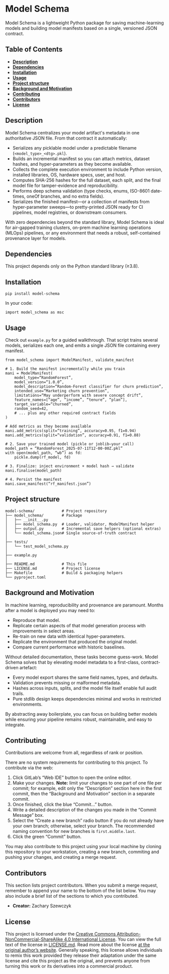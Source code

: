 # Model Schema

Model Schema is a lightweight Python package for saving machine-learning models and building model manifests based on a single, versioned JSON contract.  

## Table of Contents

* [**Description**](#description)  
* [**Dependencies**](#dependencies)  
* [**Installation**](#installation)  
* [**Usage**](#usage)  
* [**Project structure**](#project-structure)  
* [**Background and Motivation**](#background-and-motivation)  
* [**Contributing**](#contributing)  
* [**Contributors**](#contributors)  
* [**License**](#license)  

## Description

Model Schema centralizes your model artifact's metadata in one authoritative JSON file. From that contract it automatically:

- Serializes any picklable model under a predictable filename (`<model_type>_<dtg>.pkl`).  
- Builds an incremental manifest so you can attach metrics, dataset hashes, and hyper-parameters as they become available.  
- Collects the complete execution environment to include Python version, installed libraries, OS, hardware specs, user, and host.  
- Computes SHA-256 hashes for the full dataset, each split, and the final model file for tamper-evidence and reproducibility.  
- Performs deep schema validation (type checks, enums, ISO-8601 date-times, oneOf branches, and no extra fields).  
- Serializes the finished manifest—or a collection of manifests from hyper-parameter sweeps—to pretty-printed JSON ready for CI pipelines, model registries, or downstream consumers.

With zero dependencies beyond the standard library, Model Schema is ideal for air-gapped training clusters, on-prem machine learning operations (MLOps) pipelines, or any environment that needs a robust, self-contained provenance layer for models.

## Dependencies

This project depends only on the Python standard library (≥3.8).  

## Installation

```
pip install model-schema
```

In your code:

```
import model_schema as msc
```

## Usage

Check out `example.py` for a guided walkthrough. That script trains several models, serializes each one, and emits a single JSON file containing every manifest.

```
from model_schema import ModelManifest, validate_manifest

# 1. Build the manifest incrementally while you train
mani = ModelManifest(
    model_type=“RandomForest”,
    model_version=“1.0.0”,
    model_description=“Random-Forest classifier for churn prediction”,
    intended_use=“Marketing churn prevention”,
    limitations=“May underperform with severe concept drift”,
    feature_names=[“age”, “income”, “tenure”, “plan”],
    target_variable=“churned”,
    random_seed=42,
    # ... plus any other required contract fields
)

# Add metrics as they become available
mani.add_metrics(split=“training”, accuracy=0.95, f1=0.94)
mani.add_metrics(split=“validation”, accuracy=0.91, f1=0.88)

# 2. Save your trained model (pickle or joblib—your call)
model_path = “RandomForest_2025-07-11T12-00-00Z.pkl”
with open(model_path, “wb”) as fd:
    pickle.dump(rf_model, fd)

# 3. Finalize: inject environment + model hash → validate
mani.finalise(model_path)

# 4. Persist the manifest
mani.save_manifest(“rf_manifest.json”)
```

## Project structure

```
model-schema/            # Project repository
├── model_schema/        # Package
│   ├── __init__.py
│   ├── model_schema.py  # Loader, validator, ModelManifest helper
│   ├── output.py        # Incremental save helpers (optional extras)
│   └── model_schema.json# Single source-of-truth contract
│
├── tests/
│   └── test_model_schema.py
│
├── example.py
│
├── README.md            # This file
├── LICENSE.md           # Project license
├── Makefile             # Build & packaging helpers
└── pyproject.toml
```

## Background and Motivation

In machine learning, reproducibility and provenance are paramount. Months after a model is deployed you may need to:

* Reproduce that model.
* Replicate certain aspects of that model generation process with improvements in select areas.
* Re-train on new data with identical hyper-parameters.
* Replicate the environment that produced the original model.
* Compare current performance with historic baselines.

Without detailed documentation, these tasks become guess-work. Model Schema solves that by elevating model metadata to a first-class, contract-driven artefact:

* Every model export shares the same field names, types, and defaults.
* Validation prevents missing or malformed metadata.
* Hashes across inputs, splits, and the model file itself enable full audit trails.
* Pure stdlib design keeps dependencies minimal and works in restricted environments.

By abstracting away boilerplate, you can focus on building better models while ensuring your pipeline remains robust, maintainable, and easy to integrate.

## Contributing

Contributions are welcome from all, regardless of rank or position.

There are no system requirements for contributing to this project. To contribute via the web:

1. Click GitLab’s “Web IDE” button to open the online editor.
2. Make your changes. **Note:** limit your changes to one part of one file per commit; for example, edit only the “Description” section here in the first commit, then the “Background and Motivation” section in a separate commit.
3. Once finished, click the blue “Commit...” button.
4. Write a detailed description of the changes you made in the “Commit Message” box.
5. Select the “Create a new branch” radio button if you do not already have your own branch; otherwise, select your branch. The recommended naming convention for new branches is ``first.middle.last``.
6. Click the green “Commit” button.

You may also contribute to this project using your local machine by cloning this repository to your workstation, creating a new branch, commiting and pushing your changes, and creating a merge request.

## Contributors

This section lists project contributors. When you submit a merge request, remember to append your name to the bottom of the list below. You may also include a brief list of the sections to which you contributed.

* **Creator:** Zachary Szewczyk

## License

This project is licensed under the [Creative Commons Attribution-NonCommercial-ShareAlike 4.0 International License](https://creativecommons.org/licenses/by-nc-sa/4.0/). You can view the full text of the license in [LICENSE.md](./LICENSE.md). Read more about the license [at the original author’s website](https://zacs.site/disclaimers.html). Generally speaking, this license allows individuals to remix this work provided they release their adaptation under the same license and cite this project as the original, and prevents anyone from turning this work or its derivatives into a commercial product.